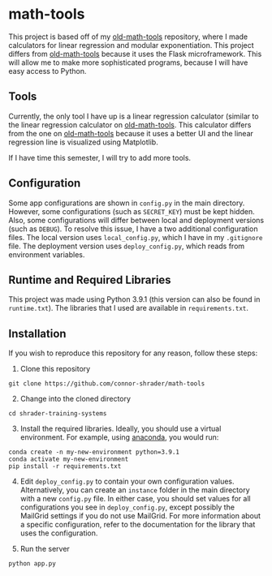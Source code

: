 # math-tools

This project is based off of my [old-math-tools](https://github.com/connor-shrader/old-math-tools) repository, where I made calculators for linear regression and modular exponentiation. This project differs from [old-math-tools](https://github.com/connor-shrader/old-math-tools) because it uses the Flask microframework. This will allow me to make more sophisticated programs, because I will have easy access to Python.

## Tools

Currently, the only tool I have up is a linear regression calculator (similar to the linear regression calculator on [old-math-tools](https://github.com/connor-shrader/old-math-tools). This calculator differs from the one on [old-math-tools](https://github.com/connor-shrader/old-math-tools) because it uses a better UI and the linear regression line is visualized using Matplotlib.

If I have time this semester, I will try to add more tools.

## Configuration

Some app configurations are shown in `config.py` in the main directory. However, some configurations (such as `SECRET_KEY`) must be kept hidden. Also, some configurations will differ between local and deployment versions (such as `DEBUG`). To resolve this issue, I have a two additional configuration files. The local version uses `local_config.py`, which I have in my `.gitignore` file. The deployment version uses `deploy_config.py`, which reads from environment variables.

## Runtime and Required Libraries

This project was made using Python 3.9.1 (this version can also be found in `runtime.txt`). The libraries that I used are available in `requirements.txt`.

## Installation

If you wish to reproduce this repository for any reason, follow these steps:

1. Clone this repository

```
git clone https://github.com/connor-shrader/math-tools
```

2. Change into the cloned directory

```
cd shrader-training-systems
```

3. Install the required libraries. Ideally, you should use a virtual environment. For example, using [anaconda](https://www.anaconda.com/), you would run:

```
conda create -n my-new-environment python=3.9.1
conda activate my-new-environment
pip install -r requirements.txt
```

4. Edit `deploy_config.py` to contain your own configuration values. Alternatively, you can create an `instance` folder in the main directory with a new `config.py` file. In either case, you should set values for all configurations you see in `deploy_config.py`, except possibly the MailGrid settings if you do not use MailGrid. For more information about a specific configuration, refer to the documentation for the library that uses the configuration.

5. Run the server

```
python app.py
```

